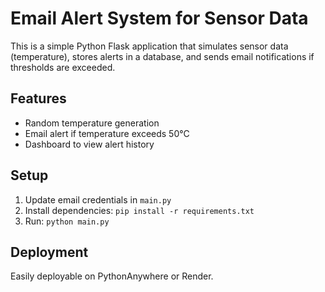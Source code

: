 # Email Alert System for Sensor Data

This is a simple Python Flask application that simulates sensor data (temperature),
stores alerts in a database, and sends email notifications if thresholds are exceeded.

## Features
- Random temperature generation
- Email alert if temperature exceeds 50°C
- Dashboard to view alert history

## Setup
1. Update email credentials in `main.py`
2. Install dependencies: `pip install -r requirements.txt`
3. Run: `python main.py`

## Deployment
Easily deployable on PythonAnywhere or Render.
